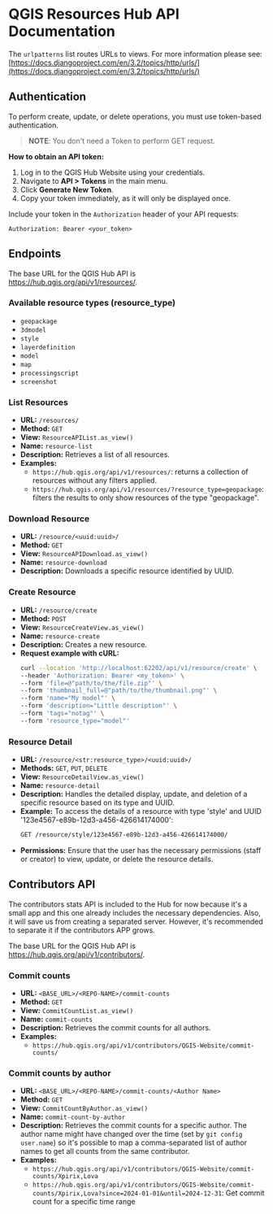 # QGIS Resources Hub API Documentation


The `urlpatterns` list routes URLs to views. For more information please see:
[https://docs.djangoproject.com/en/3.2/topics/http/urls/](https://docs.djangoproject.com/en/3.2/topics/http/urls/)

## Authentication

To perform create, update, or delete operations, you must use token-based authentication.

> **NOTE**: You don't need a Token to perform GET request.

**How to obtain an API token:**
1. Log in to the QGIS Hub Website using your credentials.
2. Navigate to **API > Tokens** in the main menu.
3. Click **Generate New Token**.
4. Copy your token immediately, as it will only be displayed once.

Include your token in the `Authorization` header of your API requests:
```
Authorization: Bearer <your_token>
```

## Endpoints

The base URL for the QGIS Hub API is https://hub.qgis.org/api/v1/resources/.

### Available resource types (resource_type)
- `geopackage`
- `3dmodel`
- `style`
- `layerdefinition`
- `model`
- `map`
- `processingscript`
- `screenshot`

### List Resources
- **URL:** `/resources/`
- **Method:** `GET`
- **View:** `ResourceAPIList.as_view()`
- **Name:** `resource-list`
- **Description:** Retrieves a list of all resources.
- **Examples:** 
    - `https://hub.qgis.org/api/v1/resources/`: returns a collection of resources without any filters applied.
    - `https://hub.qgis.org/api/v1/resources/?resource_type=geopackage`: filters the results to only show resources of the type "geopackage".

### Download Resource
- **URL:** `/resource/<uuid:uuid>/`
- **Method:** `GET`
- **View:** `ResourceAPIDownload.as_view()`
- **Name:** `resource-download`
- **Description:** Downloads a specific resource identified by UUID.

### Create Resource
- **URL:** `/resource/create`
- **Method:** `POST`
- **View:** `ResourceCreateView.as_view()`
- **Name:** `resource-create`
- **Description:** Creates a new resource.
- **Request example with cURL:**
    ```sh
    curl --location 'http://localhost:62202/api/v1/resource/create' \
    --header 'Authorization: Bearer <my_token>' \
    --form 'file=@"path/to/the/file.zip"' \
    --form 'thumbnail_full=@"path/to/the/thumbnail.png"' \
    --form 'name="My model"' \
    --form 'description="Little description"' \
    --form 'tags="notag"' \
    --form 'resource_type="model"'
    ```

### Resource Detail
- **URL:** `/resource/<str:resource_type>/<uuid:uuid>/`
- **Methods:** `GET`, `PUT`, `DELETE`
- **View:** `ResourceDetailView.as_view()`
- **Name:** `resource-detail`
- **Description:** Handles the detailed display, update, and deletion of a specific resource based on its type and UUID.
- **Example:**
    To access the details of a resource with type 'style' and UUID '123e4567-e89b-12d3-a456-426614174000':
    ```sh
    GET /resource/style/123e4567-e89b-12d3-a456-426614174000/
    ```
- **Permissions:** Ensure that the user has the necessary permissions (staff or creator) to view, update, or delete the resource details.

## Contributors API

The contributors stats API is included to the Hub for now because it's a small app and this one already includes the necessary dependencies. Also, it will save us from creating a separated server. However, it's recommended to separate it if the contributors APP grows.

The base URL for the QGIS Hub API is https://hub.qgis.org/api/v1/contributors/.

### Commit counts
- **URL:** `<BASE_URL>/<REPO-NAME>/commit-counts`
- **Method:** `GET`
- **View:** `CommitCountList.as_view()`
- **Name:** `commit-counts`
- **Description:** Retrieves the commit counts for all authors.
- **Examples:** 
    - `https://hub.qgis.org/api/v1/contributors/QGIS-Website/commit-counts/`

### Commit counts by author
- **URL:** `<BASE_URL>/<REPO-NAME>/commit-counts/<Author Name>`
- **Method:** `GET`
- **View:** `CommitCountByAuthor.as_view()`
- **Name:** `commit-count-by-author`
- **Description:** Retrieves the commit counts for a specific author. The author name might have changed over the time (set by `git config user.name`) so it's possible to map a comma-separated list of author names to get all counts from the same contributor.
- **Examples:** 
    - `https://hub.qgis.org/api/v1/contributors/QGIS-Website/commit-counts/Xpirix,Lova`
    - `https://hub.qgis.org/api/v1/contributors/QGIS-Website/commit-counts/Xpirix,Lova?since=2024-01-01&until=2024-12-31`: Get commit count for a specific time range
